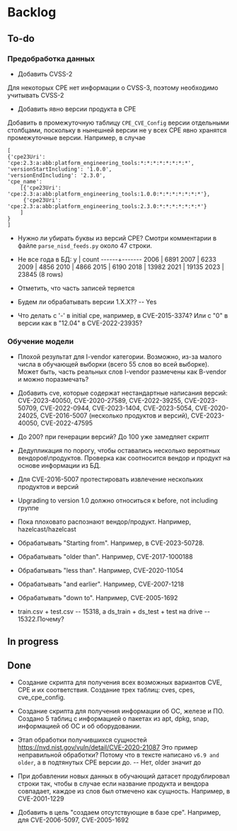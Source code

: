 # Backlog

## To-do

### Предобработка данных

* Добавить CVSS-2

Для некоторых CPE нет информации о CVSS-3, поэтому необходимо учитывать CVSS-2

* Добавить явно версии продукта в CPE 

Добавить в промежуточную таблицу `CPE_CVE_Config` версии отдельными столбцами, поскольку в нынешней версии не у всех CPE явно хранятся промежуточные версии. Например, в случае
```
[
{'cpe23Uri': 'cpe:2.3:a:abb:platform_engineering_tools:*:*:*:*:*:*:*:*', 
'versionStartIncluding': '1.0.0', 
'versionEndIncluding': '2.3.0', 
'cpe_name': 
    [{'cpe23Uri': 'cpe:2.3:a:abb:platform_engineering_tools:1.0.0:*:*:*:*:*:*:*'}, 
     {'cpe23Uri': 'cpe:2.3:a:abb:platform_engineering_tools:2.3.0:*:*:*:*:*:*:*'}
    ]
}
]
``` 

* Нужно ли убирать буквы из версий CPE? Смотри комментарии в файле `parse_nisd_feeds.py` около 47 строки.

* Не все года в БД:
  y   | count 
------+-------
 2006 |  6891
 2007 |  6233
 2009 |  4856
 2010 |  4866
 2015 |  6190
 2018 | 13982
 2021 | 19135
 2023 | 23845
(8 rows)

* Отметить, что часть записей теряется

* Будем ли обрабатывать версии 1.Х.Х?? -- Yes

* Что делать с '-' в initial cpe, например, в CVE-2015-3374? Или с "0" в версии как в "12.04" в CVE-2022-23935?


### Обучение модели

* Плохой результат для I-vendor категории. Возможно, из-за малого числа в обучающей выборки (всего 55 слов во всей выборке). Может быть, часть реальных слов I-vendor размечены как B-vendor и можно поразмечать?

* Добавить cve, которые содержат нестандартные написания версий: CVE-2023-40050, CVE-2020-27589, CVE-2022-39255, CVE-2023-50709, CVE-2022-0944, CVE-2023-1404, CVE-2023-5054, CVE-2020-24025, CVE-2016-5007 (несколько продуктов и версий), CVE-2023-40050, CVE-2022-47595

* До 200? при генерации версий? До 100 уже замедляет скрипт

* Дедупликация по порогу, чтобы оставались несколько вероятных вендоров\продуктов. Проверка как соотносится вендор и продукт на основе информации из БД.

* Для CVE-2016-5007 протестировать извлечение нескольких продуктов и версий

* Upgrading to version 1.0 должно относиться к before, not including группе

* Пока плоховато распознают вендор/продукт. Например,  hazelcast/hazelcast

* Обрабатывать "Starting from". Например, в CVE-2023-50728.

* Обрабатывать "older than". Например, CVE-2017-1000188
* Обрабатывать "less than". Например, CVE-2020-11054
* Обрабатывать "and earlier". Например, CVE-2007-1218
* Обрабатывать "down to". Например, CVE-2005-1692

* train.csv + test.csv -- 15318, а ds_train + ds_test + test на drive -- 15322.Почему?
## In progress



## Done

* Создание скрипта для получения всех возможных вариантов CVE, CPE и их соответствия. Создание трех таблиц: cves, cpes, cve_cpe_config.

* Создание скрипта для получения информации об ОС, железе и ПО. Создано 5 таблиц с информацией о пакетах из apt, dpkg, snap, информацией об ОС и об оборудовании.

* Этап обработки получившихся сущностей
https://nvd.nist.gov/vuln/detail/CVE-2020-21087
Это пример неправильной обработки? Потому что в тексте написано `v6.9 and older`, а в подтянутых CPE версии до. -- Нет, older значит до

* При добавлении новых данных в обучающий датасет продублировал строки так, чтобы в случае если название продукта и вендора совпадает, каждое из слов был отмечено как сущность. Например, в CVE-2001-1229

* Добавить в цель "создаем отсутствующие в базе cpe". Например, для CVE-2006-5097, CVE-2005-1692